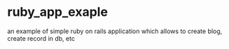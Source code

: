ruby_app_exaple
===============

an example of simple ruby on rails application which allows to create blog, create record in db, etc
